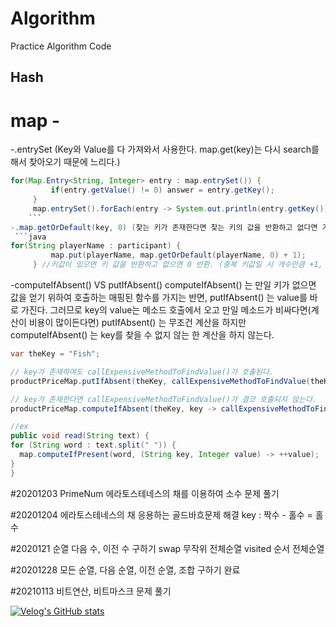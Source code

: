 # Algorithm
Practice Algorithm Code


## Hash

# map - 
-.entrySet (Key와 Value를 다 가져와서 사용한다. map.get(key)는 다시 search를 해서 찾아오기 때문에 느리다.)
   ```java
 for(Map.Entry<String, Integer> entry : map.entrySet()) {
        	if(entry.getValue() != 0) answer = entry.getKey();
        }
        map.entrySet().forEach(entry -> System.out.println(entry.getKey()));
       ```
-.map.getOrDefault(key, 0) (찾는 키가 존재한다면 찾는 키의 값을 반환하고 없다면 기본 값을 반환한다.)  
    ```java
  for(String playerName : participant) {
        	map.put(playerName, map.getOrDefault(playerName, 0) + 1);
        } //키값이 있으면 키 값을 반환하고 없으면 0 반환. (중복 키값일 시 개수만큼 +1, 아니면 1이 들어감)
```
-computeIfAbsent() VS putIfAbsent()
computeIfAbsent() 는 만일 키가 없으면 값을 얻기 위하여 호출하는 매핑된 함수를 가지는 반면, putIfAbsent() 는 value를 바로 가진다. 
그러므로 key의 value는 메소드 호출에서 오고 만일 메소드가 비싸다면(계산이 비용이 많이든다면) putIfAbsent() 는 무조건 계산을 하지만
computeIfAbsent() 는 key를 찾을 수 없지 않는 한 계산을 하지 않는다.

  ```java
var theKey = "Fish";        

// key가 존재하여도 callExpensiveMethodToFindValue()가 호출된다.
productPriceMap.putIfAbsent(theKey, callExpensiveMethodToFindValue(theKey)); 

// key가 존재한다면 callExpensiveMethodToFindValue()가 결코 호출되지 않는다. 
productPriceMap.computeIfAbsent(theKey, key -> callExpensiveMethodToFindValue(key));

//ex
public void read(String text) {
  for (String word : text.split(" ")) {
    map.computeIfPresent(word, (String key, Integer value) -> ++value);
  }
}

```

#20201203
PrimeNum 에라토스테네스의 채를 이용하여 소수 문제 풀기

#20201204
에라토스테네스의 채 응용하는 골드바흐문제 해결
key : 짝수 - 홀수 = 홀수   

#2020121
순열 다음 수, 이전 수 구하기
swap 무작위 전체순열
visited 순서 전체순열

#20201228
모든 순열, 다음 순열, 이전 순열, 조합 구하기 완료

#20210113
비트연산, 비트마스크 문제 풀기

[![Velog's GitHub stats](https://velog-readme-stats.vercel.app/api?name=velopert)](https://github.com/eungyeole/velog-readme-stats)
